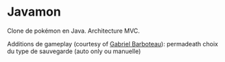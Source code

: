 Javamon
=======

Clone de pokémon en Java.
Architecture MVC.

Additions de gameplay (courtesy of <a href="https://twitter.com/Salamiaou" >Gabriel Barboteau</a>):
    permadeath
    choix du type de sauvegarde (auto only ou manuelle)
    

